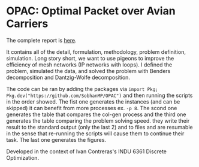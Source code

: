 # OPAC: Optimal Packet over Avian Carriers



The complete report is  [here](https://raw.githubusercontent.com/SobhanMP/OPAC/master/report/pigeon.pdf). 


It contains all of the detail, formulation, methodology, problem definition, simulation.
Long story short, we want to use pigeons to improve the efficiency of mesh networks (IP networks with loops). I defined the problem, simulated the data, and solved the problem with Benders decomposition and Dantzig-Wolfe decomposition.


The code can be ran by adding the packages via `import Pkg; Pkg.dev("https://github.com/SobhanMP/OPAC")` and then running the scripts in the order showed. The fist one generates the instances (and can be skipped) it can benefit from more processes ex. `-p 8`. The scond one generates the table that compares the col-gen process and the third one generates the table comparing the problem solving speed.  they write their result to the standard output (only the last 2) and to files and are resumable in the sense that re-running the scripts will cause them to continue their task. The last one generates the figures.


Developed in the context of Ivan Contreras's INDU 6361 Discrete Optimization.
